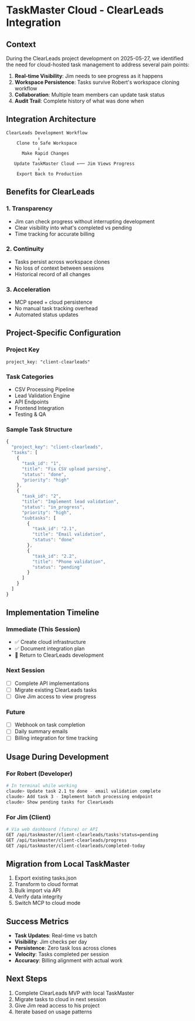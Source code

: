 # TaskMaster Cloud - ClearLeads Integration

## Context

During the ClearLeads project development on 2025-05-27, we identified the need for cloud-hosted task management to address several pain points:

1. **Real-time Visibility**: Jim needs to see progress as it happens
2. **Workspace Persistence**: Tasks survive Robert's workspace cloning workflow
3. **Collaboration**: Multiple team members can update task status
4. **Audit Trail**: Complete history of what was done when

## Integration Architecture

```
ClearLeads Development Workflow
            ↓
    Clone to Safe Workspace
            ↓
      Make Rapid Changes
            ↓
   Update TaskMaster Cloud ←── Jim Views Progress
            ↓
    Export Back to Production
```

## Benefits for ClearLeads

### 1. Transparency
- Jim can check progress without interrupting development
- Clear visibility into what's completed vs pending
- Time tracking for accurate billing

### 2. Continuity
- Tasks persist across workspace clones
- No loss of context between sessions
- Historical record of all changes

### 3. Acceleration
- MCP speed + cloud persistence
- No manual task tracking overhead
- Automated status updates

## Project-Specific Configuration

### Project Key
```
project_key: "client-clearleads"
```

### Task Categories
- CSV Processing Pipeline
- Lead Validation Engine
- API Endpoints
- Frontend Integration
- Testing & QA

### Sample Task Structure
```javascript
{
  "project_key": "client-clearleads",
  "tasks": [
    {
      "task_id": "1",
      "title": "Fix CSV upload parsing",
      "status": "done",
      "priority": "high"
    },
    {
      "task_id": "2",
      "title": "Implement lead validation",
      "status": "in_progress",
      "priority": "high",
      "subtasks": [
        {
          "task_id": "2.1",
          "title": "Email validation",
          "status": "done"
        },
        {
          "task_id": "2.2",
          "title": "Phone validation",
          "status": "pending"
        }
      ]
    }
  ]
}
```

## Implementation Timeline

### Immediate (This Session)
- ✅ Create cloud infrastructure
- ✅ Document integration plan
- 🔄 Return to ClearLeads development

### Next Session
- [ ] Complete API implementations
- [ ] Migrate existing ClearLeads tasks
- [ ] Give Jim access to view progress

### Future
- [ ] Webhook on task completion
- [ ] Daily summary emails
- [ ] Billing integration for time tracking

## Usage During Development

### For Robert (Developer)
```bash
# In terminal while working
claude> Update task 2.1 to done - email validation complete
claude> Add task 3 - Implement batch processing endpoint
claude> Show pending tasks for ClearLeads
```

### For Jim (Client)
```bash
# Via web dashboard (future) or API
GET /api/taskmaster/client-clearleads/tasks?status=pending
GET /api/taskmaster/client-clearleads/progress
GET /api/taskmaster/client-clearleads/completed-today
```

## Migration from Local TaskMaster

1. Export existing tasks.json
2. Transform to cloud format
3. Bulk import via API
4. Verify data integrity
5. Switch MCP to cloud mode

## Success Metrics

- **Task Updates**: Real-time vs batch
- **Visibility**: Jim checks per day
- **Persistence**: Zero task loss across clones
- **Velocity**: Tasks completed per session
- **Accuracy**: Billing alignment with actual work

## Next Steps

1. Complete ClearLeads MVP with local TaskMaster
2. Migrate tasks to cloud in next session
3. Give Jim read access to his project
4. Iterate based on usage patterns